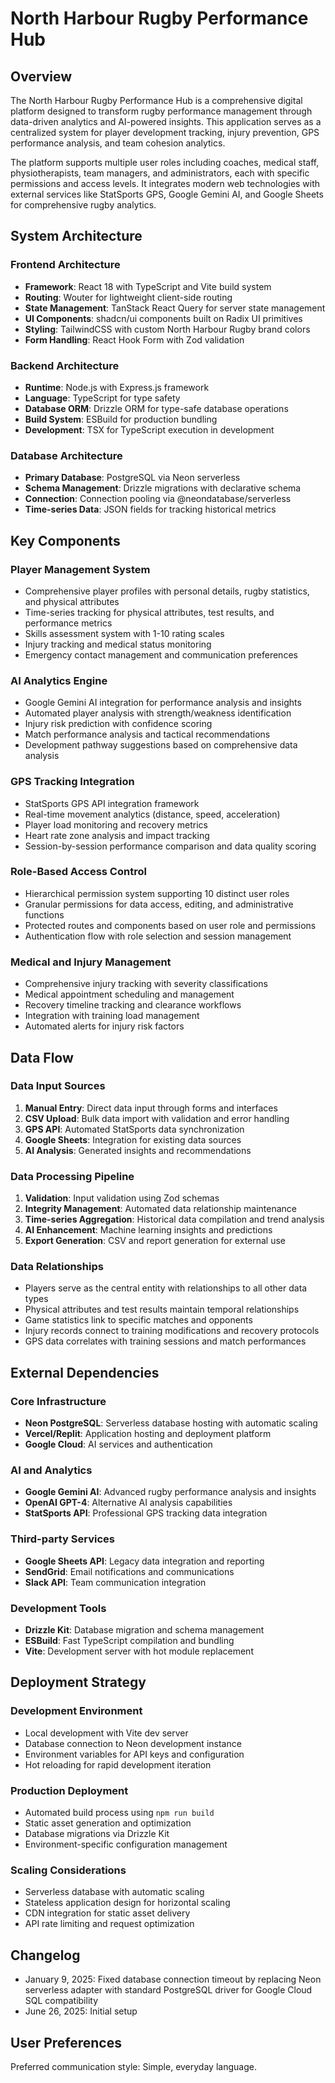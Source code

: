# North Harbour Rugby Performance Hub

## Overview

The North Harbour Rugby Performance Hub is a comprehensive digital platform designed to transform rugby performance management through data-driven analytics and AI-powered insights. This application serves as a centralized system for player development tracking, injury prevention, GPS performance analysis, and team cohesion analytics.

The platform supports multiple user roles including coaches, medical staff, physiotherapists, team managers, and administrators, each with specific permissions and access levels. It integrates modern web technologies with external services like StatSports GPS, Google Gemini AI, and Google Sheets for comprehensive rugby analytics.

## System Architecture

### Frontend Architecture
- **Framework**: React 18 with TypeScript and Vite build system
- **Routing**: Wouter for lightweight client-side routing
- **State Management**: TanStack React Query for server state management
- **UI Components**: shadcn/ui components built on Radix UI primitives
- **Styling**: TailwindCSS with custom North Harbour Rugby brand colors
- **Form Handling**: React Hook Form with Zod validation

### Backend Architecture
- **Runtime**: Node.js with Express.js framework
- **Language**: TypeScript for type safety
- **Database ORM**: Drizzle ORM for type-safe database operations
- **Build System**: ESBuild for production bundling
- **Development**: TSX for TypeScript execution in development

### Database Architecture
- **Primary Database**: PostgreSQL via Neon serverless
- **Schema Management**: Drizzle migrations with declarative schema
- **Connection**: Connection pooling via @neondatabase/serverless
- **Time-series Data**: JSON fields for tracking historical metrics

## Key Components

### Player Management System
- Comprehensive player profiles with personal details, rugby statistics, and physical attributes
- Time-series tracking for physical attributes, test results, and performance metrics
- Skills assessment system with 1-10 rating scales
- Injury tracking and medical status monitoring
- Emergency contact management and communication preferences

### AI Analytics Engine
- Google Gemini AI integration for performance analysis and insights
- Automated player analysis with strength/weakness identification
- Injury risk prediction with confidence scoring
- Match performance analysis and tactical recommendations
- Development pathway suggestions based on comprehensive data analysis

### GPS Tracking Integration
- StatSports GPS API integration framework
- Real-time movement analytics (distance, speed, acceleration)
- Player load monitoring and recovery metrics
- Heart rate zone analysis and impact tracking
- Session-by-session performance comparison and data quality scoring

### Role-Based Access Control
- Hierarchical permission system supporting 10 distinct user roles
- Granular permissions for data access, editing, and administrative functions
- Protected routes and components based on user role and permissions
- Authentication flow with role selection and session management

### Medical and Injury Management
- Comprehensive injury tracking with severity classifications
- Medical appointment scheduling and management
- Recovery timeline tracking and clearance workflows
- Integration with training load management
- Automated alerts for injury risk factors

## Data Flow

### Data Input Sources
1. **Manual Entry**: Direct data input through forms and interfaces
2. **CSV Upload**: Bulk data import with validation and error handling
3. **GPS API**: Automated StatSports data synchronization
4. **Google Sheets**: Integration for existing data sources
5. **AI Analysis**: Generated insights and recommendations

### Data Processing Pipeline
1. **Validation**: Input validation using Zod schemas
2. **Integrity Management**: Automated data relationship maintenance
3. **Time-series Aggregation**: Historical data compilation and trend analysis
4. **AI Enhancement**: Machine learning insights and predictions
5. **Export Generation**: CSV and report generation for external use

### Data Relationships
- Players serve as the central entity with relationships to all other data types
- Physical attributes and test results maintain temporal relationships
- Game statistics link to specific matches and opponents
- Injury records connect to training modifications and recovery protocols
- GPS data correlates with training sessions and match performances

## External Dependencies

### Core Infrastructure
- **Neon PostgreSQL**: Serverless database hosting with automatic scaling
- **Vercel/Replit**: Application hosting and deployment platform
- **Google Cloud**: AI services and authentication

### AI and Analytics
- **Google Gemini AI**: Advanced rugby performance analysis and insights
- **OpenAI GPT-4**: Alternative AI analysis capabilities
- **StatSports API**: Professional GPS tracking data integration

### Third-party Services
- **Google Sheets API**: Legacy data integration and reporting
- **SendGrid**: Email notifications and communications
- **Slack API**: Team communication integration

### Development Tools
- **Drizzle Kit**: Database migration and schema management
- **ESBuild**: Fast TypeScript compilation and bundling
- **Vite**: Development server with hot module replacement

## Deployment Strategy

### Development Environment
- Local development with Vite dev server
- Database connection to Neon development instance
- Environment variables for API keys and configuration
- Hot reloading for rapid development iteration

### Production Deployment
- Automated build process using `npm run build`
- Static asset generation and optimization
- Database migrations via Drizzle Kit
- Environment-specific configuration management

### Scaling Considerations
- Serverless database with automatic scaling
- Stateless application design for horizontal scaling
- CDN integration for static asset delivery
- API rate limiting and request optimization

## Changelog
- January 9, 2025: Fixed database connection timeout by replacing Neon serverless adapter with standard PostgreSQL driver for Google Cloud SQL compatibility
- June 26, 2025: Initial setup

## User Preferences

Preferred communication style: Simple, everyday language.